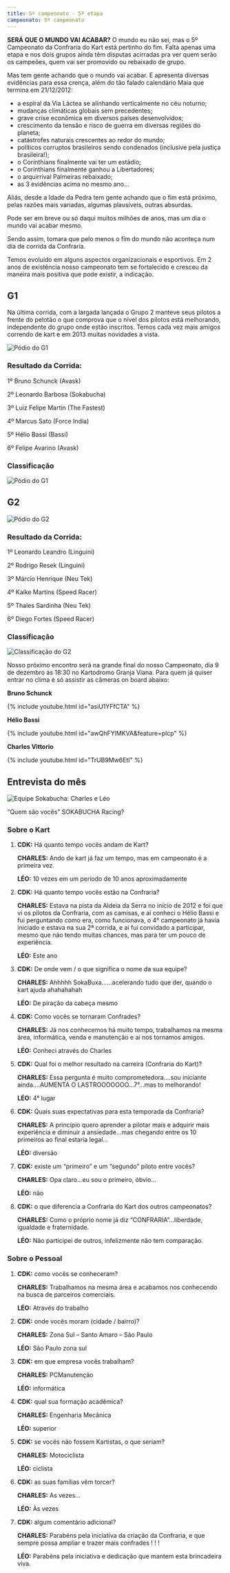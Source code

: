 ```yaml
---
title: 5º campeonato - 5ª etapa
campeonato: 5º campeonato
---
```


**SERÁ QUE O MUNDO VAI ACABAR?**
O mundo eu não sei, mas o 5º Campeonato da Confraria do Kart está pertinho do fim. Falta apenas uma etapa e nos dois grupos ainda têm disputas acirradas pra ver quem serão os campeões, quem vai ser promovido ou rebaixado de grupo.

Mas tem gente achando que o mundo vai acabar. E apresenta diversas evidências para essa crença, além do tão falado calendário Maia que termina em 21/12/2012:

- a espiral da Via Láctea se alinhando verticalmente no céu noturno;
- mudanças climáticas globais sem precedentes;
- grave crise econômica em diversos países desenvolvidos;
- crescimento da tensão e risco de guerra em diversas regiões do planeta;
- catástrofes naturais crescentes ao redor do mundo;
- políticos corruptos brasileiros sendo condenados (inclusive pela justiça brasileira!);
- o Corinthians finalmente vai ter um estádio;
- o Corinthians finalmente ganhou a Libertadores;
- o arquirrival Palmeiras rebaixado;
- as 3 evidências acima no mesmo ano…

Aliás, desde a Idade da Pedra tem gente achando que o fim está próximo, pelas razões mais variadas, algumas plausíveis, outras absurdas.

Pode ser em breve ou só daqui muitos milhões de anos, mas um dia o mundo vai acabar mesmo.

Sendo assim, tomara que pelo menos o fim do mundo não aconteça num dia de corrida da Confraria.

Temos evoluído em alguns aspectos organizacionais e esportivos. Em 2 anos de existência nosso campeonato tem se fortalecido e cresceu da maneira mais positiva que pode existir, a indicação.

## G1

Na última corrida, com a largada lançada o Grupo 2 manteve seus pilotos a frente do pelotão o que comprova que o nível dos pilotos está melhorando, independente do grupo onde estão inscritos. Temos cada vez mais amigos correndo de kart e em 2013 muitas novidades a vista.

![Pódio do G1](/uploads/Podio2012_sem2_prova05_AldeiaG1.jpg)

### Resultado da Corrida:

1º Bruno Schunck (Avask)

2º Leonardo Barbosa (Sokabucha)

3º Luiz Felipe Martin (The Fastest)

4º Marcus Sato (Force India)

5º Hélio Bassi (Bassi)

6º Felipe Avarino (Avask)

### Classificação

![Pódio do G1](/uploads/Classific2012_sem2_prova05_Equipes_e_Pilotos_G1.jpg)

## G2

![Pódio do G2](/uploads/Podio2012_sem2_prova05_AldeiaG2.jpg)

### Resultado da Corrida:

1º Leonardo Leandro (Linguini)

2º Rodrigo Resek (Linguini)

3º Márcio Henrique (Neu Tek)

4º Kaíke Martins (Speed Racer)

5º Thales Sardinha (Neu Tek)

6º Diego Fortes (Speed Racer)

### Classificação

![Classificação do G2](/uploads/Classific2012_sem2_prova05_Equipes_e_Pilotos_G2.jpg)

Nosso próximo encontro será na grande final do nosso Campeonato, dia 9 de dezembro as 18:30 no Kartodromo Granja Viana. Para quem já quiser entrar no clima é só assistir as câmeras on board abaixo:

**Bruno Schunck**

{% include youtube.html id="asiU1YFfCTA" %}

**Hélio Bassi**

{% include youtube.html id="awQhFYlMKVA&feature=plcp" %}

**Charles Vittorio**

{% include youtube.html id="TrUB9Mw6EtI" %}

## Entrevista do mês

![Equipe Sokabucha: Charles e Léo](/uploads/Eq_Soka_Bucha_2.jpg)

“Quem são vocês” SOKABUCHA Racing?

### Sobre o Kart

1. **CDK:** Há quanto tempo vocês andam de Kart?

    **CHARLES:** Ando de kart já faz um tempo, mas em campeonato é a primeira vez.

    **LÉO:** 10 vezes em um período de 10 anos aproximadamente

1. **CDK:** Há quanto tempo vocês estão na Confraria?

    **CHARLES:** Estava na pista da Aldeia da Serra no início de 2012 e foi que vi os pilotos da Confraria, com as camisas, e ai conheci o Hélio Bassi e fui perguntando como era, como funcionava, o 4° campeonato já havia iniciado e estava na sua 2ª corrida, e ai fui convidado a participar, mesmo que não tendo muitas chances, mas para ter um pouco de experiência.

    **LÉO:** Este ano

1. **CDK:** De onde vem / o que significa o nome da sua equipe?

    **CHARLES:** Ahhhhh SokaBuxa……acelerando tudo que der, quando o kart ajuda ahahahahah

    **LÉO:** De piração da cabeça mesmo

1. **CDK:** Como vocês se tornaram Confrades?

    **CHARLES:** Já nos conhecemos há muito tempo, trabalhamos na mesma área, informática, venda e manutenção e ai nos tornamos amigos.

    **LÉO:** Conheci através do Charles

1. **CDK:** Qual foi o melhor resultado na carreira (Confraria do Kart)?

    **CHARLES:** Essa pergunta é muito comprometedora….sou iniciante ainda….AUMENTA O LASTROOOOOOO…7°…mas to melhorando!

    **LÉO:** 4° lugar

1. **CDK:** Quais suas expectativas para esta temporada da Confraria?

    **CHARLES:** A princípio quero aprender a pilotar mais e adquirir mais experiência e diminuir a ansiedade…mas chegando entre os 10 primeiros ao final estaria legal…

    **LÉO:** diversão

1. **CDK:** existe um “primeiro” e um “segundo” piloto entre vocês?

    **CHARLES:** Opa claro…eu sou o primeiro, óbvio…

    **LÉO:** não

1. **CDK:** o que diferencia a Confraria do Kart dos outros campeonatos?

    **CHARLES:** Como o próprio nome já diz “CONFRARIA”…liberdade, igualdade e fraternidade.

    **LÉO:** Não participei de outros, infelizmente não tem comparação.

### Sobre o Pessoal

1. **CDK:** como vocês se conheceram?

    **CHARLES:** Trabalhamos na mesma área e acabamos nos conhecendo na busca de parceiros comerciais.

    **LÉO:** Através do trabalho

1. **CDK:** onde vocês moram (cidade / bairro)?

    **CHARLES:** Zona Sul – Santo Amaro – São Paulo

    **LÉO:** São Paulo zona sul

1. **CDK:** em que empresa vocês trabalham?

    **CHARLES:** PCManutenção

    **LÉO:** informática

1. **CDK:** qual sua formação acadêmica?

    **CHARLES:** Engenharia Mecânica

    **LÉO:** superior

1. **CDK:** se vocês não fossem Kartistas, o que seriam?

    **CHARLES:** Motociclista

    **LÉO:** ciclista

1. **CDK:** as suas famílias vêm torcer?

    **CHARLES:** As vezes…

    **LÉO:** Às vezes

1. **CDK:** algum comentário adicional?

    **CHARLES:** Parabéns pela iniciativa da criação da Confraria, e que sempre possa ampliar e trazer mais confrades ! ! !

    **LÉO:** Parabéns pela iniciativa e dedicação que mantem esta brincadeira viva.

